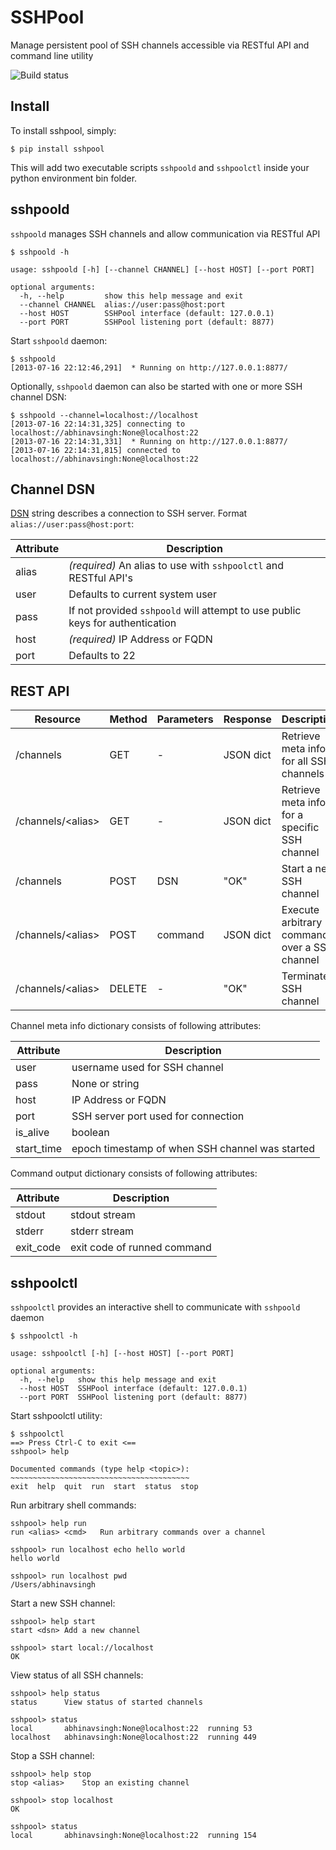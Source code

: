 SSHPool
=======

Manage persistent pool of SSH channels accessible via RESTful API and command line utility

![Build status](https://api.travis-ci.org/abhinavsingh/sshpool.png)

Install
-------

To install sshpool, simply:

    $ pip install sshpool

This will add two executable scripts `sshpoold` and `sshpoolctl` inside your python environment bin folder.

sshpoold
--------

`sshpoold` manages SSH channels and allow communication via RESTful API

    $ sshpoold -h
    
    usage: sshpoold [-h] [--channel CHANNEL] [--host HOST] [--port PORT]
    
    optional arguments:
      -h, --help         show this help message and exit
      --channel CHANNEL  alias://user:pass@host:port
      --host HOST        SSHPool interface (default: 127.0.0.1)
      --port PORT        SSHPool listening port (default: 8877)

Start `sshpoold` daemon:

    $ sshpoold
    [2013-07-16 22:12:46,291]  * Running on http://127.0.0.1:8877/

Optionally, `sshpoold` daemon can also be started with one or more SSH channel DSN:

    $ sshpoold --channel=localhost://localhost
    [2013-07-16 22:14:31,325] connecting to localhost://abhinavsingh:None@localhost:22
    [2013-07-16 22:14:31,331]  * Running on http://127.0.0.1:8877/
    [2013-07-16 22:14:31,815] connected to localhost://abhinavsingh:None@localhost:22

Channel DSN
-----------

[DSN](http://en.wikipedia.org/wiki/Data_source_name) string describes a connection to SSH server. Format `alias://user:pass@host:port`:

Attribute | Description
--- | ---
alias | *(required)* An alias to use with `sshpoolctl` and RESTful API's
user | Defaults to current system user
pass | If not provided `sshpoold` will attempt to use public keys for authentication
host | *(required)* IP Address or FQDN
port | Defaults to 22

REST API
--------

Resource | Method | Parameters | Response | Description
--- | --- | --- | --- | ---
/channels | GET | - | JSON dict | Retrieve meta info for all SSH channels
/channels/&lt;alias&gt; | GET | - | JSON dict | Retrieve meta info for a specific SSH channel
/channels | POST | DSN | "OK" | Start a new SSH channel
/channels/&lt;alias&gt; | POST | command | JSON dict | Execute arbitrary command over a SSH channel
/channels/&lt;alias&gt; | DELETE | - | "OK" | Terminate a SSH channel

Channel meta info dictionary consists of following attributes:

Attribute | Description
--- | ---
user | username used for SSH channel
pass | None or string
host | IP Address or FQDN
port | SSH server port used for connection
is_alive | boolean
start_time | epoch timestamp of when SSH channel was started

Command output dictionary consists of following attributes:

Attribute | Description
--- | ---
stdout | stdout stream
stderr | stderr stream
exit_code | exit code of runned command

sshpoolctl
----------

`sshpoolctl` provides an interactive shell to communicate with `sshpoold` daemon

    $ sshpoolctl -h
    
    usage: sshpoolctl [-h] [--host HOST] [--port PORT]
    
    optional arguments:
      -h, --help   show this help message and exit
      --host HOST  SSHPool interface (default: 127.0.0.1)
      --port PORT  SSHPool listening port (default: 8877)

Start sshpoolctl utility:

    $ sshpoolctl 
    ==> Press Ctrl-C to exit <==
    sshpool> help
    
    Documented commands (type help <topic>):
    ~~~~~~~~~~~~~~~~~~~~~~~~~~~~~~~~~~~~~~~~
    exit  help  quit  run  start  status  stop

Run arbitrary shell commands:
    
    sshpool> help run
    run <alias> <cmd>   Run arbitrary commands over a channel
    
    sshpool> run localhost echo hello world
    hello world
    
    sshpool> run localhost pwd
    /Users/abhinavsingh

Start a new SSH channel:

    sshpool> help start
    start <dsn> Add a new channel
    
    sshpool> start local://localhost
    OK

View status of all SSH channels:

    sshpool> help status
    status      View status of started channels
    
    sshpool> status
    local       abhinavsingh:None@localhost:22  running 53
    localhost   abhinavsingh:None@localhost:22  running 449

Stop a SSH channel:

    sshpool> help stop
    stop <alias>    Stop an existing channel
    
    sshpool> stop localhost
    OK
    
    sshpool> status
    local       abhinavsingh:None@localhost:22  running 154
